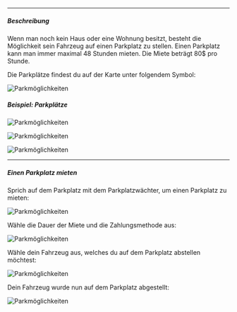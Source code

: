 -------------------------------

##### Beschreibung
Wenn man noch kein Haus oder eine Wohnung besitzt, besteht die Möglichkeit sein Fahrzeug auf einen Parkplatz zu stellen. 
Einen Parkplatz kann man immer maximal 48 Stunden mieten. 
Die Miete beträgt 80$ pro Stunde.

Die Parkplätze findest du auf der Karte unter folgendem Symbol:

![Parkmöglichkeiten](../assets/images/parking/parking-lot/symbol.jpg)

##### Beispiel: Parkplätze
![Parkmöglichkeiten](../assets/images/parking/parking-lot/p1.jpg)

![Parkmöglichkeiten](../assets/images/parking/parking-lot/p2.jpg)

![Parkmöglichkeiten](../assets/images/parking/parking-lot/p3.jpg)


-------------------------------

##### Einen Parkplatz mieten
Sprich auf dem Parkplatz mit dem Parkplatzwächter, um einen Parkplatz zu mieten:

![Parkmöglichkeiten](../assets/images/parking/parking-lot/npc.jpg)

Wähle die Dauer der Miete und die Zahlungsmethode aus:

![Parkmöglichkeiten](../assets/images/parking/parking-lot/miete.jpg)

Wähle dein Fahrzeug aus, welches du auf dem Parkplatz abstellen möchtest:

![Parkmöglichkeiten](../assets/images/parking/parking-lot/garage.jpg)

Dein Fahrzeug wurde nun auf dem Parkplatz abgestellt:

![Parkmöglichkeiten](../assets/images/parking/parking-lot/gemietet.jpg)









